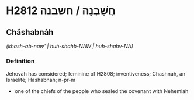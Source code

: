 # H2812 חֲשַׁבְנָה / חשבנה

## Chăshabnâh

_(khash-ab-naw' | huh-shahb-NAW | huh-shahv-NA)_

### Definition

Jehovah has considered; feminine of H2808; inventiveness; Chashnah, an Israelite; Hashabnah; n-pr-m

- one of the chiefs of the people who sealed the covenant with Nehemiah
